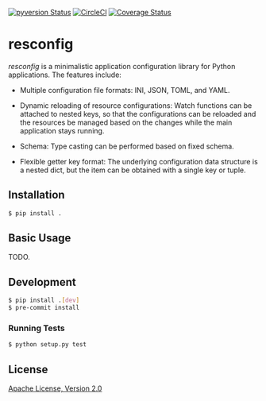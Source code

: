 [![pyversion Status](https://img.shields.io/pypi/pyversions/resconfig.svg)](https://img.shields.io/pypi/pyversions/resconfig.svg)
[![CircleCI](https://circleci.com/gh/okomestudio/resconfig.svg?style=shield)](https://circleci.com/gh/okomestudio/resconfig)
[![Coverage Status](https://coveralls.io/repos/github/okomestudio/resconfig/badge.svg?branch=development)](https://coveralls.io/github/okomestudio/resconfig?branch=development&kill_cache=1)


# resconfig

*resconfig* is a minimalistic application configuration library for
Python applications. The features include:

- Multiple configuration file formats: INI, JSON, TOML, and YAML.

- Dynamic reloading of resource configurations: Watch functions can be
  attached to nested keys, so that the configurations can be reloaded
  and the resources be managed based on the changes while the main
  application stays running.

- Schema: Type casting can be performed based on fixed schema.

- Flexible getter key format: The underlying configuration data
  structure is a nested dict, but the item can be obtained with a
  single key or tuple.


## Installation

``` bash
$ pip install .
```

## Basic Usage

TODO.


## Development

``` bash
$ pip install .[dev]
$ pre-commit install
```

### Running Tests

```bash
$ python setup.py test
```

## License

[Apache License, Version 2.0](https://raw.githubusercontent.com/okomestudio/resconfig/development/LICENSE.txt
)
